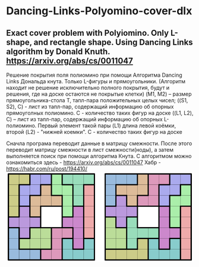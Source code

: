 # Dancing-Links-Polyomino-cover-dlx

Exact cover problem with Polyiomino. Only L-shape, and rectangle shape.
Using Dancing Links algorithm by Donald Knuth. https://arxiv.org/abs/cs/0011047 
-----------------------------------------------------------------------------------------------------------------------------
Решение покрытия поля полиомино при помощи Алгоритма Dancing Links Дональда кнута. Только L-фигуры и прямоугольники.
(Алгоритм находит не решение исключительно полного покрытия, будут и решения, где на доске остаются не покрытые клетки)
(M1, M2) – размер прямоугольника-стола T, тапл-пара положительных
целых чисел; 
((S1, S2), C)  - лист из тапл-пар, содержащий информацию об опорных прямоуголных полиомино. C - количество таких фигур на доске 
((L1, L2), C) – лист из тапл-пар, содержащий информацию об опорных L-полиомино. Первый элемент такой пары (L1) длина левой коёмки, второй (L2) - "нижней коемки". C - количество таких фигур на доске 

Сначла програма переводит данные в матрицу смежности.
После этого переводит матрицу смежности в лист смежности(ноды), а затем выполняется поиск при помощи алгоритма Кнута. 
С алгоритмом можно ознакомиться здесь - https://arxiv.org/abs/cs/0011047 
Хабр - https://habr.com/ru/post/194410/ 
![Polyomino puzzle](https://github.com/Audorion/Dancing-Links-Polyomino-cover-dlx/blob/master/example-8x8.svg)
